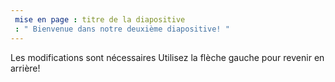 ```yaml
---
 mise en page : titre de la diapositive
 : " Bienvenue dans notre deuxième diapositive! "
---
```

Les modifications sont nécessaires
Utilisez la flèche gauche pour revenir en arrière!
